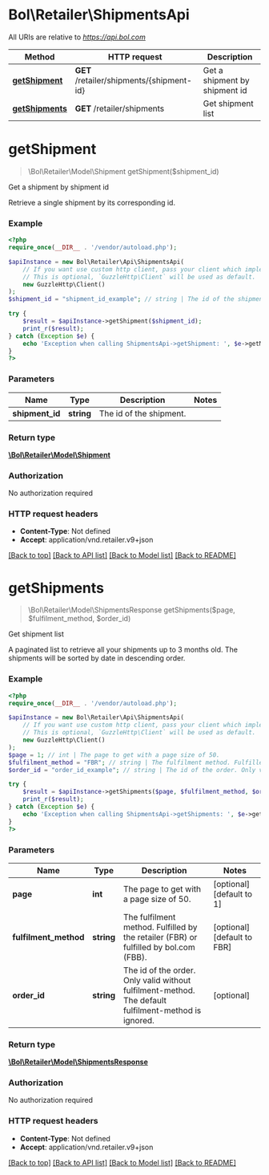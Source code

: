 # Bol\Retailer\ShipmentsApi

All URIs are relative to *https://api.bol.com*

Method | HTTP request | Description
------------- | ------------- | -------------
[**getShipment**](ShipmentsApi.md#getShipment) | **GET** /retailer/shipments/{shipment-id} | Get a shipment by shipment id
[**getShipments**](ShipmentsApi.md#getShipments) | **GET** /retailer/shipments | Get shipment list


# **getShipment**
> \Bol\Retailer\Model\Shipment getShipment($shipment_id)

Get a shipment by shipment id

Retrieve a single shipment by its corresponding id.

### Example
```php
<?php
require_once(__DIR__ . '/vendor/autoload.php');

$apiInstance = new Bol\Retailer\Api\ShipmentsApi(
    // If you want use custom http client, pass your client which implements `GuzzleHttp\ClientInterface`.
    // This is optional, `GuzzleHttp\Client` will be used as default.
    new GuzzleHttp\Client()
);
$shipment_id = "shipment_id_example"; // string | The id of the shipment.

try {
    $result = $apiInstance->getShipment($shipment_id);
    print_r($result);
} catch (Exception $e) {
    echo 'Exception when calling ShipmentsApi->getShipment: ', $e->getMessage(), PHP_EOL;
}
?>
```

### Parameters

Name | Type | Description  | Notes
------------- | ------------- | ------------- | -------------
 **shipment_id** | **string**| The id of the shipment. |

### Return type

[**\Bol\Retailer\Model\Shipment**](../Model/Shipment.md)

### Authorization

No authorization required

### HTTP request headers

 - **Content-Type**: Not defined
 - **Accept**: application/vnd.retailer.v9+json

[[Back to top]](#) [[Back to API list]](../../README.md#documentation-for-api-endpoints) [[Back to Model list]](../../README.md#documentation-for-models) [[Back to README]](../../README.md)

# **getShipments**
> \Bol\Retailer\Model\ShipmentsResponse getShipments($page, $fulfilment_method, $order_id)

Get shipment list

A paginated list to retrieve all your shipments up to 3 months old. The shipments will be sorted by date in descending order.

### Example
```php
<?php
require_once(__DIR__ . '/vendor/autoload.php');

$apiInstance = new Bol\Retailer\Api\ShipmentsApi(
    // If you want use custom http client, pass your client which implements `GuzzleHttp\ClientInterface`.
    // This is optional, `GuzzleHttp\Client` will be used as default.
    new GuzzleHttp\Client()
);
$page = 1; // int | The page to get with a page size of 50.
$fulfilment_method = "FBR"; // string | The fulfilment method. Fulfilled by the retailer (FBR) or fulfilled by bol.com (FBB).
$order_id = "order_id_example"; // string | The id of the order. Only valid without fulfilment-method. The default fulfilment-method is ignored.

try {
    $result = $apiInstance->getShipments($page, $fulfilment_method, $order_id);
    print_r($result);
} catch (Exception $e) {
    echo 'Exception when calling ShipmentsApi->getShipments: ', $e->getMessage(), PHP_EOL;
}
?>
```

### Parameters

Name | Type | Description  | Notes
------------- | ------------- | ------------- | -------------
 **page** | **int**| The page to get with a page size of 50. | [optional] [default to 1]
 **fulfilment_method** | **string**| The fulfilment method. Fulfilled by the retailer (FBR) or fulfilled by bol.com (FBB). | [optional] [default to FBR]
 **order_id** | **string**| The id of the order. Only valid without fulfilment-method. The default fulfilment-method is ignored. | [optional]

### Return type

[**\Bol\Retailer\Model\ShipmentsResponse**](../Model/ShipmentsResponse.md)

### Authorization

No authorization required

### HTTP request headers

 - **Content-Type**: Not defined
 - **Accept**: application/vnd.retailer.v9+json

[[Back to top]](#) [[Back to API list]](../../README.md#documentation-for-api-endpoints) [[Back to Model list]](../../README.md#documentation-for-models) [[Back to README]](../../README.md)

